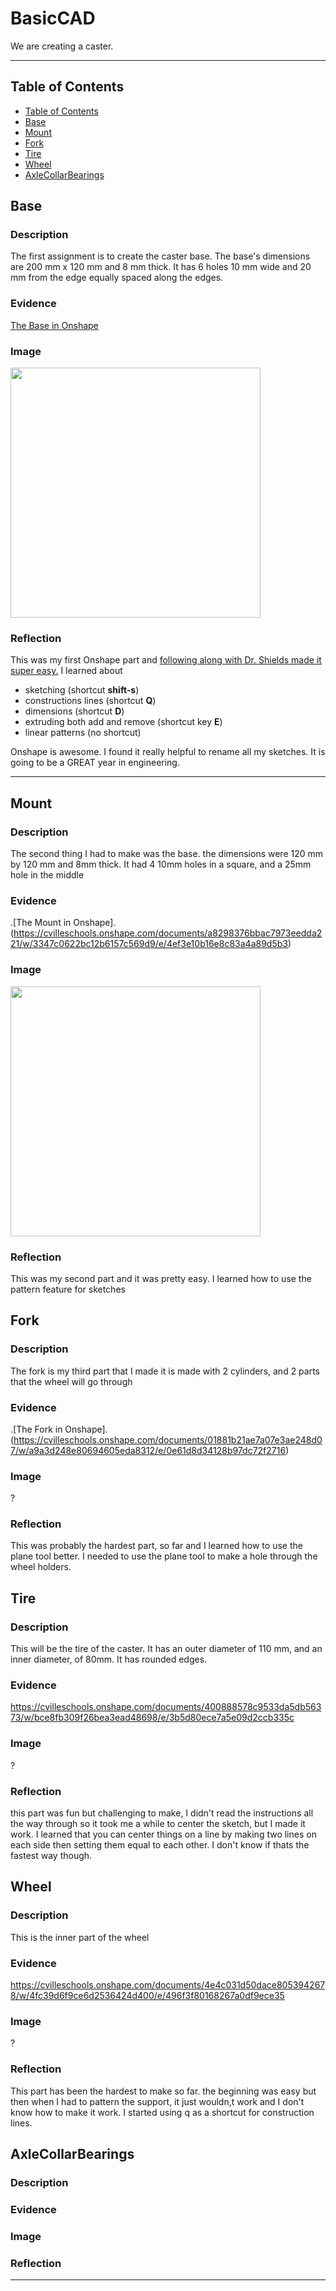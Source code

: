 # BasicCAD

We are creating a caster.

---
## Table of Contents
* [Table of Contents](#Table-of-Contents)
* [Base](#Base)
* [Mount](#Mount)
* [Fork](#Fork)
* [Tire](#Tire)
* [Wheel](#Wheel)
* [AxleCollarBearings](#AxleCollarBearings)

## Base

### Description

The first assignment is to create the caster base.  The base's dimensions are 200 mm x 120 mm and 8 mm thick.  It has 6 holes 10 mm wide and 20 mm from the edge equally spaced along the edges.

### Evidence
[The Base in Onshape](https://cvilleschools.onshape.com/documents/0d70f655203ca304cb3c5b7d/w/f55603f962f6fc74f5548a68/e/41d730c570a8d75fce9f51b6)

### Image

<img src="https://github.com/OneCHSEngr/BasicCAD/blob/master/images/Base.jpg" width="400">

### Reflection

This was my first Onshape part and [following along with Dr. Shields made it super easy.](https://www.youtube.com/watch?v=93BFUD-HAG8&feature=emb_title&scrlybrkr=5670f0b4)  I learned about 
* sketching (shortcut **shift-s**)
* constructions lines (shortcut **Q**)
* dimensions (shortcut **D**)
* extruding both add and remove (shortcut key **E**)
* linear patterns (no shortcut)

Onshape is awesome.  I found it really helpful to rename all my sketches.  It is going to be a GREAT year in engineering.

---


## Mount

### Description

The second thing I had to make was the base. the dimensions were 120 mm by 120 mm and 8mm thick. It had 4 10mm holes in a square, and a 25mm hole in the middle

### Evidence

.[The Mount in Onshape].(https://cvilleschools.onshape.com/documents/a8298376bbac7973eedda221/w/3347c0622bc12b6157c569d9/e/4ef3e10b16e8c83a4a89d5b3)

### Image

<img src="https://github.com/OneCHSEngr/BasicCAD/blob/master/images/Base.jpg" width="400">

### Reflection

This was my second part and it was pretty easy. I learned how to use the pattern feature for sketches

## Fork

### Description

The fork is my third part that I made it is made with 2 cylinders, and 2 parts that the wheel will go through

### Evidence

.[The Fork in Onshape].(https://cvilleschools.onshape.com/documents/01881b21ae7a07e3ae248d07/w/a9a3d248e80694605eda8312/e/0e61d8d34128b97dc72f2716)

### Image

?

### Reflection

This was probably the hardest part, so far and I learned how to use the plane tool better. I needed to use the plane tool to make a hole through the wheel holders.

## Tire

### Description

This will be the tire of the caster. It has an outer diameter of 110 mm, and an inner diameter, of 80mm. It has rounded edges.

### Evidence

https://cvilleschools.onshape.com/documents/400888578c9533da5db56373/w/bce8fb309f26bea3ead48698/e/3b5d80ece7a5e09d2ccb335c

### Image

?

### Reflection

this part was fun but challenging to make, I didn't read the instructions all the way through so it took me a while to center the sketch, but I made it work. I learned that you can center things on a line by making two lines on each side then setting them equal to each other. I don't know if thats the fastest way though.

## Wheel

### Description

This is the inner part of the wheel

### Evidence

https://cvilleschools.onshape.com/documents/4e4c031d50dace8053942678/w/4fc39d6f9ce6d2536424d400/e/496f3f80168267a0df9ece35

### Image

?

### Reflection

This part has been the hardest to make so far. the beginning was easy but then when I had to pattern the support, it just wouldn,t work and I don't know how to make it work. I started using q as a shortcut for construction lines.

## AxleCollarBearings

### Description

### Evidence

### Image

### Reflection

---
